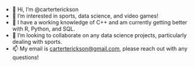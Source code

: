 - 👋 Hi, I’m @carterterickson
- 👀 I’m interested in sports, data science, and video games!
- 🌱 I have a working knowledge of C++ and am currently getting better with R, Python, and SQL.
- 💞️ I’m looking to collaborate on any data science projects, particularly dealing with sports.
- 📫 My email is carterterickson@gmail.com, please reach out with any questions!

